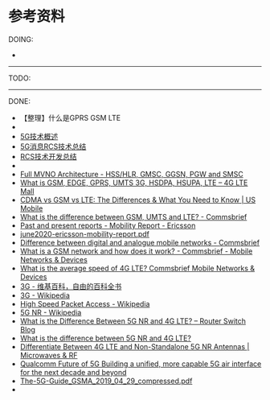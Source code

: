# 参考资料

DOING:

* 

---

TODO:

---

DONE:

* 【整理】什么是GPRS GSM LTE
* 
* [5G技术概述](https://book.crifan.com/books/5g_tech_summary/website/)
* [5G消息RCS技术总结](https://book.crifan.com/books/5g_message_rcs_tech_summary/website/)
* [RCS技术开发总结](https://book.crifan.com/books/rcs_tech_dev_summary/website/)
* 
* [Full MVNO Architecture - HSS/HLR, GMSC, GGSN, PGW and SMSC](https://yatebts.com/solutions_and_technology/full-mvno-architecture/)
* [What is GSM, EDGE, GPRS, UMTS 3G, HSDPA, HSUPA, LTE – 4G LTE Mall](https://www.4gltemall.com/blog/what-is-gsm-edge-gprs-umts-3g-hsdpa-hsupa-lte/)
* [CDMA vs GSM vs LTE: The Differences & What You Need to Know | US Mobile](https://www.usmobile.com/blog/lte-gsm-vs-cdma/)
* [What is the difference between GSM, UMTS and LTE? - Commsbrief](https://commsbrief.com/difference-between-gsm-umts-lte/)
* [Past and present reports - Mobility Report - Ericsson](https://www.ericsson.com/en/mobility-report/reports)
* [june2020-ericsson-mobility-report.pdf](https://www.ericsson.com/49da93/assets/local/mobility-report/documents/2020/june2020-ericsson-mobility-report.pdf)
* [Difference between digital and analogue mobile networks - Commsbrief](https://commsbrief.com/difference-between-digital-and-analogue-mobile-networks/)
* [What is a GSM network and how does it work? - Commsbrief - Mobile Networks & Devices](https://commsbrief.com/what-is-a-gsm-network-and-how-does-it-work/)
* [What is the average speed of 4G LTE? Commsbrief Mobile Networks & Devices](https://commsbrief.com/what-is-the-average-speed-of-4g-lte/)
* [3G - 维基百科，自由的百科全书](https://zh.wikipedia.org/wiki/3G)
* [3G - Wikipedia](https://en.wikipedia.org/wiki/3G)
* [High Speed Packet Access - Wikipedia](https://en.wikipedia.org/wiki/High_Speed_Packet_Access)
* [5G NR - Wikipedia](https://en.wikipedia.org/wiki/5G_NR)
* [What is the Difference Between 5G NR and 4G LTE? – Router Switch Blog](https://blog.router-switch.com/2020/06/what-is-the-difference-between-5g-nr-and-4g-lte/)
* [What is the difference between 5G NR and 4G LTE?](https://apistraining.com/news/difference-5g-nr-and-4g-lte/)
* [Differentiate Between 4G LTE and Non-Standalone 5G NR Antennas | Microwaves & RF](https://www.mwrf.com/technologies/systems/article/21849222/differentiate-between-4g-lte-and-nonstandalone-5g-nr-antennas)
* [Qualcomm Future of 5G Building a unified, more capable 5G air interface for the next decade and beyond](https://www.qualcomm.com/media/documents/files/making-5g-nr-a-commercial-reality.pdf)
* [The-5G-Guide_GSMA_2019_04_29_compressed.pdf](https://www.gsma.com/wp-content/uploads/2019/04/The-5G-Guide_GSMA_2019_04_29_compressed.pdf)
* 